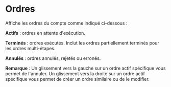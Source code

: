 # **Ordres**

Affiche les ordres du compte comme indiqué ci-dessous :

**Actifs** : ordres en attente d'exécution.

**Terminés** : ordres exécutés. Inclut les ordres partiellement terminés pour les ordres multi-étapes.

**Annulés** : ordres annulés, rejetés ou erronés.

**Remarque** : Un glissement vers la gauche sur un ordre actif spécifique vous permet de l'annuler.
Un glissement vers la droite sur un ordre actif spécifique vous permet de créer un ordre similaire ou de le modifier.